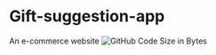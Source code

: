 # Gift-suggestion-app
An e-commerce website
<img src="https://img.shields.io/github/languages/code-size/taimoorsattar7/underlinejobs" alt="GitHub Code Size in Bytes">
